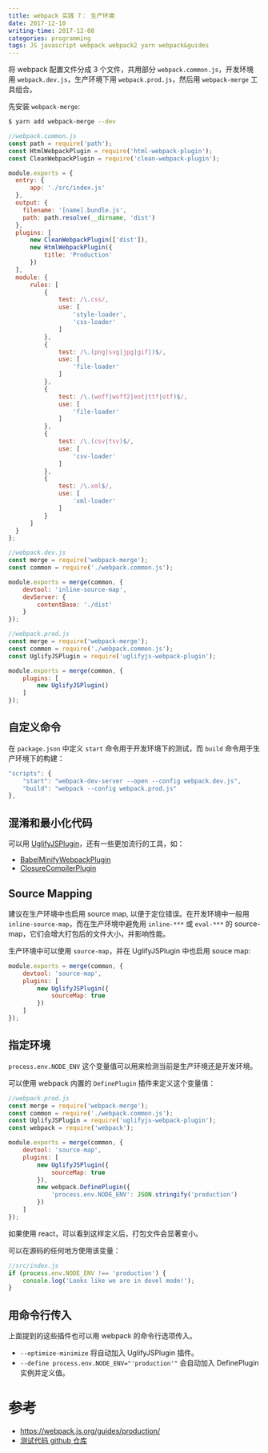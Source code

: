 ```yaml
---
title: webpack 实践 7： 生产环境
date: 2017-12-10
writing-time: 2017-12-08
categories: programming
tags: JS javascript webpack webpack2 yarn webpack&guides
---
```



将 webpack 配置文件分成 3 个文件，共用部分 `webpack.common.js`，开发环境用 `webpack.dev.js`，生产环境下用 `webpack.prod.js`，然后用 `webpack-merge` 工具组合。

先安装 `webpack-merge`:

```bash
$ yarn add webpack-merge --dev
```

```javascript
//webpack.common.js
const path = require('path');
const HtmlWebpackPlugin = require('html-webpack-plugin');
const CleanWebpackPlugin = require('clean-webpack-plugin');

module.exports = {
  entry: {
      app: './src/index.js'
  },
  output: {
    filename: '[name].bundle.js',
    path: path.resolve(__dirname, 'dist')
  },
  plugins: [
      new CleanWebpackPlugin(['dist']),
      new HtmlWebpackPlugin({
          title: 'Production'
      })
  ],
  module: {
      rules: [
          {
              test: /\.css/,
              use: [
                  'style-loader',
                  'css-loader'
              ]
          },
          {
              test: /\.(png|svg|jpg|gif|)$/,
              use: [
                  'file-loader'
              ]
          },
          {
              test: /\.(woff|woff2|eot|ttf|otf)$/,
              use: [
                  'file-loader'
              ]
          },
          {
              test: /\.(csv|tsv)$/,
              use: [
                  'csv-loader'
              ]
          },
          {
              test: /\.xml$/,
              use: [
                  'xml-loader'
              ]
          }
      ]
  }
};
```

```javascript
//webpack.dev.js
const merge = require('webpack-merge');
const common = require('./webpack.common.js');

module.exports = merge(common, {
    devtool: 'inline-source-map',
    devServer: {
        contentBase: './dist'
    }
});
```

```javascript
//webpack.prod.js
const merge = require('webpack-merge');
const common = require('./webpack.common.js');
const UglifyJSPlugin = require('uglifyjs-webpack-plugin');

module.exports = merge(common, {
    plugins: [
        new UglifyJSPlugin()
    ]
});
```

## 自定义命令

在 `package.json` 中定义 `start` 命令用于开发环境下的测试，而 `build` 命令用于生产环境下的构建：

```javascript
"scripts": {
    "start": "webpack-dev-server --open --config webpack.dev.js",
    "build": "webpack --config webpack.prod.js"
},
```

## 混淆和最小化代码

可以用 [UglifyJSPlugin](https://webpack.js.org/plugins/uglifyjs-webpack-plugin)，还有一些更加流行的工具，如：

+ [BabelMinifyWebpackPlugin](https://github.com/webpack-contrib/babel-minify-webpack-plugin)
+ [ClosureCompilerPlugin](https://github.com/roman01la/webpack-closure-compiler)


## Source Mapping

建议在生产环境中也启用 source map, 以便于定位错误。在开发环境中一般用 `inline-source-map`，而在生产环境中避免用 `inline-***` 或 `eval-***` 的 source-map，它们会增大打包后的文件大小，并影响性能。

生产环境中可以使用 `source-map`，并在 UglifyJSPlugin 中也启用 souce map:

```javascript
module.exports = merge(common, {
    devtool: 'source-map',
    plugins: [
        new UglifyJSPlugin({
            sourceMap: true
        })
    ]
});
```

## 指定环境

`process.env.NODE_ENV` 这个变量值可以用来检测当前是生产环境还是开发环境。

可以使用 webpack 内置的 `DefinePlugin` 插件来定义这个变量值：

```javascript
//webpack.prod.js
const merge = require('webpack-merge');
const common = require('./webpack.common.js');
const UglifyJSPlugin = require('uglifyjs-webpack-plugin');
const webpack = require('webpack');

module.exports = merge(common, {
    devtool: 'source-map',
    plugins: [
        new UglifyJSPlugin({
            sourceMap: true
        }),
        new webpack.DefinePlugin({
            'process.env.NODE_ENV': JSON.stringify('production')
        })
    ]
});
```

如果使用 react，可以看到这样定义后，打包文件会显著变小。

可以在源码的任何地方使用该变量：

```javascript
//src/index.js
if (process.env.NODE_ENV !== 'production') {
    console.log('Looks like we are in devel mode!');
}
```

## 用命令行传入

上面提到的这些插件也可以用 webpack 的命令行选项传入。

+ `--optimize-minimize` 将自动加入 UglifyJSPlugin 插件。
+ `--define process.env.NODE_ENV="'production'"` 会自动加入 DefinePlugin 实例并定义值。


# 参考

+ https://webpack.js.org/guides/production/
+ [测试代码 github 仓库](https://github.com/haiiiiiyun/webpack-practice)
